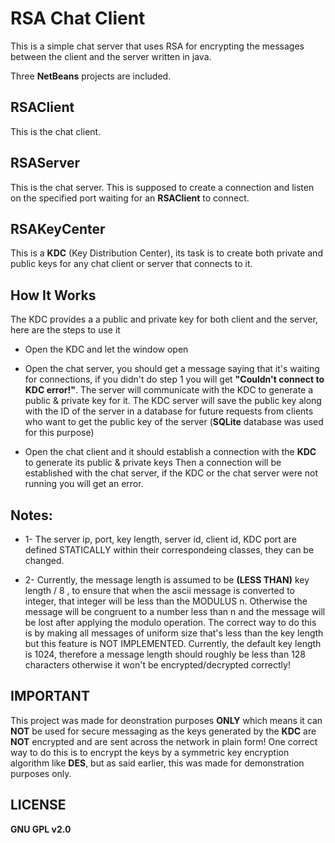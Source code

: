 RSA Chat Client
=====

This is a simple chat server that uses RSA for encrypting the messages between the client and the server written in java.

Three **NetBeans** projects are included.

RSAClient
-------
This is the chat client.


RSAServer
-----
This is the chat server. This is supposed to create a connection and listen on the specified port waiting for an **RSAClient** to connect.


RSAKeyCenter
-----
This is a **KDC** (Key Distribution Center), its task is to create both private and public keys for any chat client or server that connects to it.


How It Works
---------------

The KDC provides a a public and private key for both client and the server, here are the steps to use it

* Open the KDC and let the window open
* Open the chat server, you should get a message saying that it's waiting for connections, if you didn't do step 1 you will get **"Couldn't connect to KDC error!"**. The server will communicate with the KDC to generate a public & private key for it.
 The KDC server will save the public key along with the ID of the server in a database for future requests from clients 
who want to get the public key of the server (**SQLite** database was used for this purpose)


*  Open the chat client and it should establish a connection with the **KDC** to generate its public & private keys
Then a connection will be established with the chat server, if the KDC or the chat server were not running you will get an error.
 

Notes:
-----
* 1- The server ip, port, key length, server id, client id, KDC port are defined STATICALLY within their correspondeing 
classes, they can be changed.

* 2- Currently, the message length is assumed to be **(LESS THAN)** key length / 8 , to ensure that when the ascii message 
is converted to integer, that integer will be less than the MODULUS n. Otherwise the message will be congruent to a number 
less than n and the message will be lost after applying the modulo operation. The correct way to do this is by making all 
messages of uniform size that's less than the key length but this feature is NOT IMPLEMENTED. Currently, the default key length 
is 1024, therefore a message length should roughly be less than 128 characters otherwise it won't be encrypted/decrypted correctly!



IMPORTANT
-----
This project was made for deonstration purposes **ONLY** which means it can **NOT** be used for secure messaging as the keys generated by the **KDC** are **NOT** encrypted and are sent across the network in plain form! One correct way to do this is to encrypt the keys by a symmetric key encryption algorithm like **DES**, but as said earlier, this was made for demonstration purposes only.


LICENSE
---

**GNU GPL v2.0**